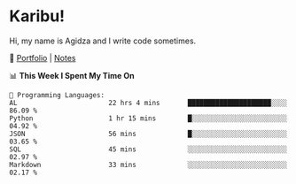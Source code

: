# Karibu!
Hi, my name is Agidza and I write code sometimes.

🫧 [Portfolio](https://lynnagidza.github.io/) | [Notes](https://medium.com/me/stories/public)

<!--START_SECTION:waka-->
📊 **This Week I Spent My Time On** 

```text
💬 Programming Languages: 
AL                       22 hrs 4 mins       █████████████████████░░░░   86.09 % 
Python                   1 hr 15 mins        █░░░░░░░░░░░░░░░░░░░░░░░░   04.92 % 
JSON                     56 mins             █░░░░░░░░░░░░░░░░░░░░░░░░   03.65 % 
SQL                      45 mins             ░░░░░░░░░░░░░░░░░░░░░░░░░   02.97 % 
Markdown                 33 mins             ░░░░░░░░░░░░░░░░░░░░░░░░░   02.17 % 

```


<!--END_SECTION:waka-->
<!--#### 💟 **Digital Swag**
[![@agidza's Holopin board](https://holopin.me/agidza)](https://holopin.io/@agidza)
